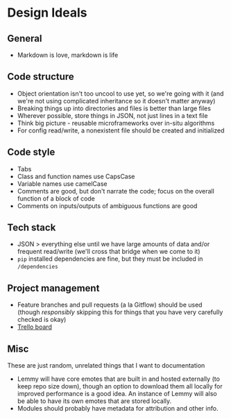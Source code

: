 # Design Ideals
## General
* Markdown is love, markdown is life

## Code structure
* Object orientation isn't too uncool to use yet, so we're going with it (and we're not using complicated inheritance so it doesn't matter anyway)
* Breaking things up into directories and files is better than large files
* Wherever possible, store things in JSON, not just lines in a text file
* Think big picture - reusable microframeworks over in-situ algorithms
* For config read/write, a nonexistent file should be created and initialized

## Code style
* Tabs
* Class and function names use CapsCase
* Variable names use camelCase
* Comments are good, but don't narrate the code; focus on the overall function of a block of code
* Comments on inputs/outputs of ambiguous functions are good

## Tech stack
* JSON > everything else until we have large amounts of data and/or frequent read/write (we'll cross that bridge when we come to it)
* `pip` installed dependencies are fine, but they must be included in `/dependencies`

## Project management
* Feature branches and pull requests (a la Gitflow) should be used (though *responsibly* skipping this for things that you have very carefully checked is okay)
* [Trello board](https://trello.com/b/Nt0I1pZK/lemmy)

## Misc
These are just random, unrelated things that I want to documentation
* Lemmy will have core emotes that are built in and hosted externally (to keep repo size down), though an option to download them all locally for improved performance is a good idea. An instance of Lemmy will also be able to have its own emotes that are stored locally.
* Modules should probably have metadata for attribution and other info.
